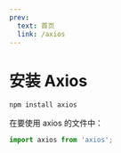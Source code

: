 ```yaml
---
prev:
  text: 首页
  link: /axios
---
```


# 安装 Axios

```sh
npm install axios
```

在要使用 axios 的文件中：

```js
import axios from 'axios';
```
